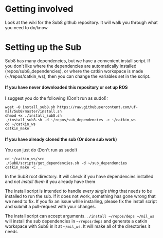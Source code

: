 # Getting involved

Look at the wiki for the Sub8 github repository. It will walk you through what you need to do/know.

# Setting up the Sub

Sub8 has many dependencies, but we have a convenient install script. If you don't like where the dependencies are automatically installed (repos/sub8_dependencies), or where the catkin workspace is made (~/repos/catkin_ws), then you can change the variables set in the script.

#### If you have never downloaded this repository or set up ROS

I suggest you do the following (Don't run as sudo!):

    wget -O install_sub8.sh https://raw.githubusercontent.com/uf-mil/Sub8/master/install.sh
    chmod +x ./install_sub8.sh
    ./install_sub8.sh -d ~/repos/sub_dependencies -c ~/catkin_ws
    cd ~/catkin_ws
    catkin_make


#### If you have already cloned the sub (Or done sub work)

You can just do (Don't run as sudo!)

    cd ~/catkin_ws/src
    ./Sub8/scripts/get_dependencies.sh -d ~/sub_dependencies
    catkin_make -C ..

In the Sub8 root directory. It will check if you have dependencies installed and *not install them* if you already have them

The install script is intended to handle *every single thing* that needs to be installed to run the sub. If it does not work, something has gone wrong that we need to fix. If you fix an issue while installing, please fix the install script and submit a pull-request with your changes.

The install script can accept arguments. `./install ~/repos/deps ~/mil_ws` will install the sub dependencies in `~/repos/deps` and generate a catkin workspace with Sub8 in it at `~/mil_ws`. It will make all of the directories it needs